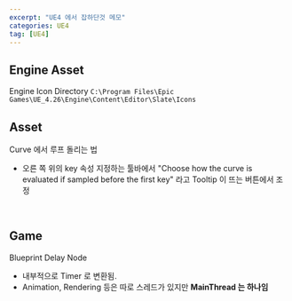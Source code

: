 ```yaml
---
excerpt: "UE4 에서 잡하단것 메모"
categories: UE4
tag: [UE4]
---
```


## Engine Asset

Engine Icon Directory 
```C:\Program Files\Epic Games\UE_4.26\Engine\Content\Editor\Slate\Icons```

## Asset

Curve 에서 루프 돌리는 법
+ 오른 쪽 위의 key 속성 지정하는 툴바에서 "Choose how the curve is evaluated if sampled before the first key" 라고 Tooltip 이 뜨는 버튼에서 조정 

<br/>

## Game

Blueprint Delay Node
+ 내부적으로 Timer 로 변환됨.
+ Animation, Rendering 등은 따로 스레드가 있지만 __MainThread 는 하나임__

